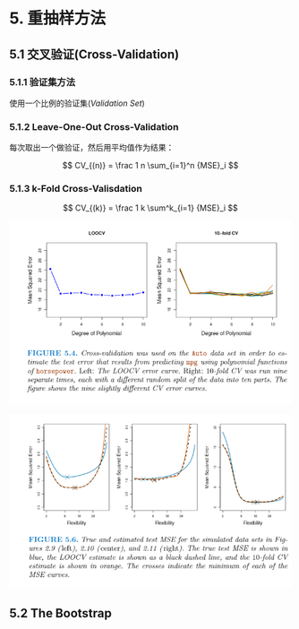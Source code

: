 # 5. 重抽样方法

## 5.1 交叉验证(Cross-Validation)

### 5.1.1 验证集方法

使用一个比例的验证集(*Validation Set*)

### 5.1.2 Leave-One-Out Cross-Validation

每次取出一个做验证，然后用平均值作为结果：

$$
CV_{(n)} = \frac 1 n \sum_{i=1}^n {MSE}_i
$$

### 5.1.3 k-Fold Cross-Valisdation


$$
CV_{(k)} = \frac 1 k \sum^k_{i=1} {MSE}_i
$$

![](images/2021-10-29-13-40-46.png)

![](images/2021-10-29-13-56-38.png)

## 5.2 The Bootstrap


